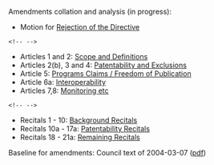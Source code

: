 Amendments collation and analysis (in progress):

-   Motion for [ Rejection of the
    Directive](PlenReject0507De "wikilink")

```{=html}
<!-- -->
```
-   Articles 1 and 2: [ Scope and Definitions](PlenDef0507De "wikilink")
-   Articles 2(b), 3 and 4: [ Patentability and
    Exclusions](PlenPatentability0507De "wikilink")
-   Article 5: [ Programs Claims / Freedom of
    Publication](PlenProgramClaims0507De "wikilink")
-   Article 6a: [ Interoperability](PlenInterop0507De "wikilink")
-   Articles 7,8: [ Monitoring etc](PlenFollowUp0507De "wikilink")

```{=html}
<!-- -->
```
-   Recitals 1 - 10: [ Background
    Recitals](PlenBackgroundRecitals0507De "wikilink")
-   Recitals 10a - 17a: [ Patentability
    Recitals](PlenPatentabilityRecitals0507De "wikilink")
-   Recitals 18 - 21a: [ Remaining
    Recitals](PlenRemainingRecitals0507De "wikilink")

Baseline for amendments: Council text of 2004-03-07
([pdf](http://register.consilium.eu.int/pdf/en/04/st11/st11979-re01.de04.pdf "wikilink"))
